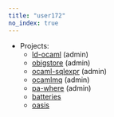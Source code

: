 ```yaml
---
title: "user172"
no_index: true
---
```


* Projects:
  * [ld-ocaml](/projects/ld-ocaml/) (admin)
  * [obigstore](/projects/obigstore/) (admin)
  * [ocaml-sqlexpr](/projects/ocaml-sqlexpr/) (admin)
  * [ocamlmq](/projects/ocamlmq/) (admin)
  * [pa-where](/projects/pa-where/) (admin)
  * [batteries](/projects/batteries/)
  * [oasis](/projects/oasis/)
